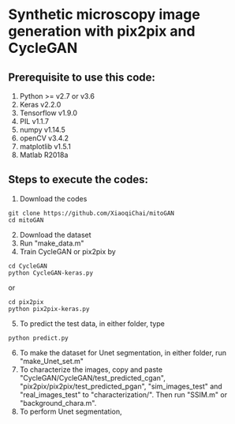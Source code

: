 # Synthetic microscopy image generation with pix2pix and CycleGAN

## Prerequisite to use this code:
1. Python >= v2.7 or v3.6
2. Keras v2.2.0
3. Tensorflow v1.9.0
4. PIL v1.1.7
5. numpy v1.14.5
6. openCV v3.4.2
7. matplotlib v1.5.1
8. Matlab R2018a

## Steps to execute the codes:
1. Download the codes
```
git clone https://github.com/XiaoqiChai/mitoGAN
cd mitoGAN
```
2. Download the dataset 
3. Run "make_data.m"
4. Train CycleGAN or pix2pix by 
```
cd CycleGAN
python CycleGAN-keras.py
```
or
```
cd pix2pix
python pix2pix-keras.py
```
5. To predict the test data, in either folder, type
```
python predict.py
```
6. To make the dataset for Unet segmentation, in either folder, run "make_Unet_set.m"
7. To characterize the images, copy and paste "CycleGAN/CycleGAN/test_predicted_cgan", "pix2pix/pix2pix/test_predicted_pgan", "sim_images_test" and "real_images_test" to "characterization/". Then run "SSIM.m" or "background_chara.m".
8. To perform Unet segmentation, 
